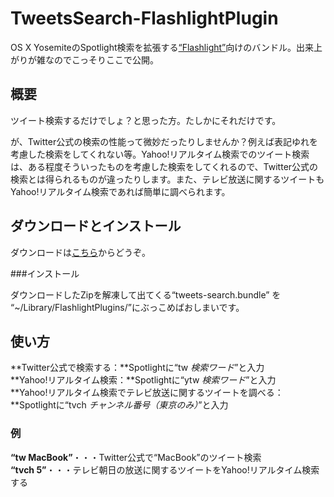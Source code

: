 # TweetsSearch-FlashlightPlugin

OS X YosemiteのSpotlight検索を拡張する[“Flashlight”](http://flashlight.nateparrott.com)向けのバンドル。出来上がりが雑なのでこっそりここで公開。

## 概要

ツイート検索するだけでしょ？と思った方。たしかにそれだけです。

が、Twitter公式の検索の性能って微妙だったりしませんか？例えば表記ゆれを考慮した検索をしてくれない等。Yahoo!リアルタイム検索でのツイート検索は、ある程度そういったものを考慮した検索をしてくれるので、Twitter公式の検索とは得られるものが違ったりします。また、テレビ放送に関するツイートもYahoo!リアルタイム検索であれば簡単に調べられます。

## ダウンロードとインストール

ダウンロードは[こちら](https://github.com/yuyasvx/TweetsSearch-FlashlightPlugin/archive/master.zip)からどうぞ。

###インストール

ダウンロードしたZipを解凍して出てくる“tweets-search.bundle” を “~/Library/FlashlightPlugins/”にぶっこめばおしまいです。

## 使い方

**Twitter公式で検索する：**Spotlightに“tw *検索ワード*”と入力  
**Yahoo!リアルタイム検索：**Spotlightに“ytw *検索ワード*”と入力  
**Yahoo!リアルタイム検索でテレビ放送に関するツイートを調べる：**Spotlightに“tvch *チャンネル番号（東京のみ）*”と入力

### 例

**“tw MacBook”**・・・Twitter公式で“MacBook”のツイート検索  
**“tvch 5”**・・・テレビ朝日の放送に関するツイートをYahoo!リアルタイム検索する